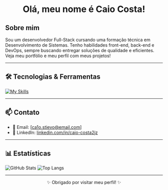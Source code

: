 <h1 align="center">Olá, meu nome é Caio Costa!</h1>

## Sobre mim

Sou um desenvolvedor Full-Stack cursando uma formação técnica em Desenvolvimento de Sistemas. Tenho habilidades front-end, back-end e DevOps, sempre buscando entregar soluções de qualidade e eficientes. Veja meu portfólio e meu perfil com meus projetos!

---

## 🛠️ Tecnologias & Ferramentas

[![My Skills](https://skillicons.dev/icons?i=html,css,js,php,cs,windows,linux,react,python,mysql,photoshop)](https://skillicons.dev)

---

## 📫 Contato

- 📧 Email: [ca1o.stievo@email.com]
- 💼 LinkedIn: [linkedin.com/in/caio-costa2jz](www.linkedin.com/in/caio-costa2jz)
<!-- / - 🌐 Portfólio: [seusite.com.br](https://seusite.com.br) *(se tiver)* -->

---

## 📊 Estatísticas

![GitHub Stats](https://github-readme-stats.vercel.app/api?username=CaioCosta2JZ&show_icons=true&theme=dracula)
![Top Langs](https://github-readme-stats.vercel.app/api/top-langs/?username=CaioCosta2JZ&layout=compact&theme=dracula)

---

<p align="center">✨ Obrigado por visitar meu perfil! ✨</p>
